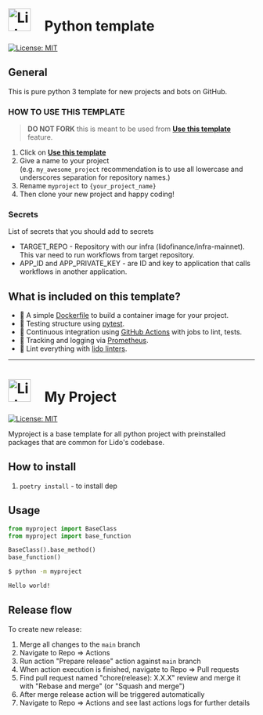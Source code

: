# <img src="https://docs.lido.fi/img/logo.svg" alt="Lido" width="46"/> Python template

[![License: MIT](https://img.shields.io/badge/License-MIT-yellow.svg)](https://opensource.org/licenses/MIT)

## General

This is pure python 3 template for new projects and bots on GitHub.

### HOW TO USE THIS TEMPLATE

> **DO NOT FORK** this is meant to be used from **[Use this template](https://github.com/lidofinance/python-base-template/generate)** feature.

1. Click on **[Use this template](https://github.com/lidofinance/python-base-template/generate)**
2. Give a name to your project  
   (e.g. `my_awesome_project` recommendation is to use all lowercase and underscores separation for repository names.)
3. Rename `myproject` to `{your_project_name}`
5. Then clone your new project and happy coding!

### Secrets

List of secrets that you should add to secrets

* TARGET_REPO - Repository with our infra (lidofinance/infra-mainnet). This var need to run workflows from target repository.
* APP_ID and APP_PRIVATE_KEY - are ID and key to application that calls workflows in another application.

## What is included on this template?

- 🐋 A simple [Dockerfile](Dockerfile) to build a container image for your project.  
- 🧪 Testing structure using [pytest](https://docs.pytest.org/en/latest/).
- 🔄 Continuous integration using [GitHub Actions](.github/workflows/) with jobs to lint, tests.
- 🌊 Tracking and logging via [Prometheus](https://prometheus.io/).
- 🦸 Lint everything with [lido linters](https://github.com/lidofinance/linters).

<!--  DELETE THE LINES ABOVE THIS AND WRITE YOUR PROJECT README BELOW -->

---
# <img src="https://docs.lido.fi/img/logo.svg" alt="Lido" width="46"/> My Project

[![License: MIT](https://img.shields.io/badge/License-MIT-yellow.svg)](https://opensource.org/licenses/MIT)

Myproject is a base template for all python project with preinstalled packages that are common for Lido's codebase.

## How to install

1. `poetry install` - to install dep

## Usage

```py
from myproject import BaseClass
from myproject import base_function

BaseClass().base_method()
base_function()
```

```bash
$ python -m myproject

Hello world!
```

## Release flow

To create new release:

1. Merge all changes to the `main` branch
1. Navigate to Repo => Actions
1. Run action "Prepare release" action against `main` branch
1. When action execution is finished, navigate to Repo => Pull requests
1. Find pull request named "chore(release): X.X.X" review and merge it with "Rebase and merge" (or "Squash and merge")
1. After merge release action will be triggered automatically
1. Navigate to Repo => Actions and see last actions logs for further details 